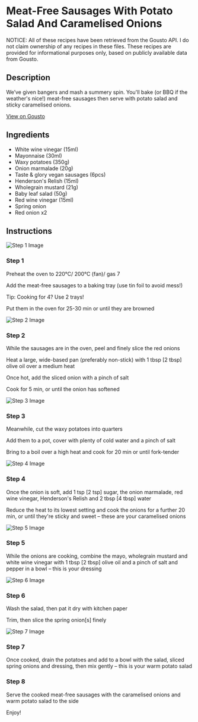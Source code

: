# Meat-Free Sausages With Potato Salad And Caramelised Onions

NOTICE: All of these recipes have been retrieved from the Gousto API. I do not claim ownership of any recipes in these files. These recipes are provided for informational purposes only, based on publicly available data from Gousto.

## Description

We’ve given bangers and mash a summery spin. You'll bake (or BBQ if the weather's nice!) meat-free sausages then serve with potato salad and sticky caramelised onions. 

[View on Gousto](https://www.gousto.co.uk/recipes/cookbook/meat-free-sausages-with-caramelised-onions-and-potato-salad)

## Ingredients

- White wine vinegar (15ml)
- Mayonnaise (30ml)
- Waxy potatoes (350g)
- Onion marmalade (20g)
- Taste & glory vegan sausages (6pcs)
- Henderson's Relish (15ml)
- Wholegrain mustard (21g)
- Baby leaf salad (50g)
- Red wine vinegar (15ml)
- Spring onion
- Red onion x2

## Instructions

![Step 1 Image](https://production-media.gousto.co.uk/cms/recipe-step-image/step-1-1626094980736-x200.jpg)

### Step 1

Preheat the oven to 220°C/ 200°C (fan)/ gas 7

Add the meat-free sausages to a baking tray (use tin foil to avoid mess!)

Tip: Cooking for 4? Use 2 trays!

Put them in the oven for 25-30 min or until they are browned

![Step 2 Image](https://production-media.gousto.co.uk/cms/recipe-step-image/step-2-1626094987321-x200.jpg)

### Step 2

While the sausages are in the oven, peel and finely slice the red onions

Heat a large, wide-based pan (preferably non-stick) with 1 tbsp <span class="text-danger">[2 tbsp]</span> olive oil over a medium heat

Once hot, add the sliced onion with a pinch of salt

Cook for 5 min, or until the onion has softened

![Step 3 Image](https://production-media.gousto.co.uk/cms/recipe-step-image/step-3-1626094991606-x200.jpg)

### Step 3

Meanwhile, cut the waxy potatoes into quarters

Add them to a pot, cover with plenty of cold water and a pinch of salt

Bring to a boil over a high heat and cook for 20 min or until fork-tender

![Step 4 Image](https://production-media.gousto.co.uk/cms/recipe-step-image/step-4-1626094999413-x200.jpg)

### Step 4

Once the onion is soft, add 1 tsp <span class="text-danger">[2 tsp]</span> sugar, the onion marmalade, red wine vinegar, Henderson's Relish and 2 tbsp <span class="text-danger">[4 tbsp]</span> water

Reduce the heat to its lowest setting and cook the onions for a further 20 min, or until they're sticky and sweet – these are your caramelised onions

![Step 5 Image](https://production-media.gousto.co.uk/cms/recipe-step-image/step-5-1626095004300-x200.jpg)

### Step 5

While the onions are cooking, combine the mayo, wholegrain mustard and white wine vinegar with 1 tbsp <span class="text-danger">[2 tbsp]</span> olive oil and a pinch of salt and pepper in a bowl – this is your dressing

![Step 6 Image](https://production-media.gousto.co.uk/cms/recipe-step-image/step-6-1626095014609-x200.jpg)

### Step 6

Wash the salad, then pat it dry with kitchen paper

Trim, then slice the spring onion<span class="text-danger">[s]</span> finely

![Step 7 Image](https://production-media.gousto.co.uk/cms/recipe-step-image/step-7-1626095018820-x200.jpg)

### Step 7

Once cooked, drain the potatoes and add to a bowl with the salad, sliced spring onions and dressing, then mix gently – this is your warm potato salad

### Step 8

Serve the cooked meat-free sausages with the caramelised onions and warm potato salad to the side

Enjoy!

